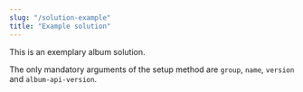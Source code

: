 ```yaml
---
slug: "/solution-example"
title: "Example solution"
---
```


This is an exemplary album solution.

The only mandatory arguments of the setup method are `group`, `name`, `version` and `album-api-version`.